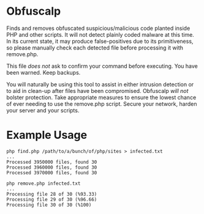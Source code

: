 Obfuscalp
=========

Finds and removes obfuscated suspicious/malicious code planted inside PHP and other scripts. It will not detect plainly coded malware at this time. In its current state, it may produce false-positives due to its primitiveness, so please manually check each detected file before processing it with remove.php.

This file *does not* ask to confirm your command before executing. You have been warned. Keep backups.

You will naturally be using this tool to assist in either intrusion detection or to aid in clean-up after files have been compromised. Obfuscalp *will not* bolster protection. Take appropriate measures to ensure the lowest chance of ever needing to use the remove.php script. Secure your network, harden your server and your scripts.

Example Usage
=============
```
php find.php /path/to/a/bunch/of/php/sites > infected.txt
...
Processed 3950000 files, found 30
Processed 3960000 files, found 30
Processed 3970000 files, found 30

php remove.php infected.txt
...
Processing file 28 of 30 (%93.33)
Processing file 29 of 30 (%96.66)
Processing file 30 of 30 (%100)
```